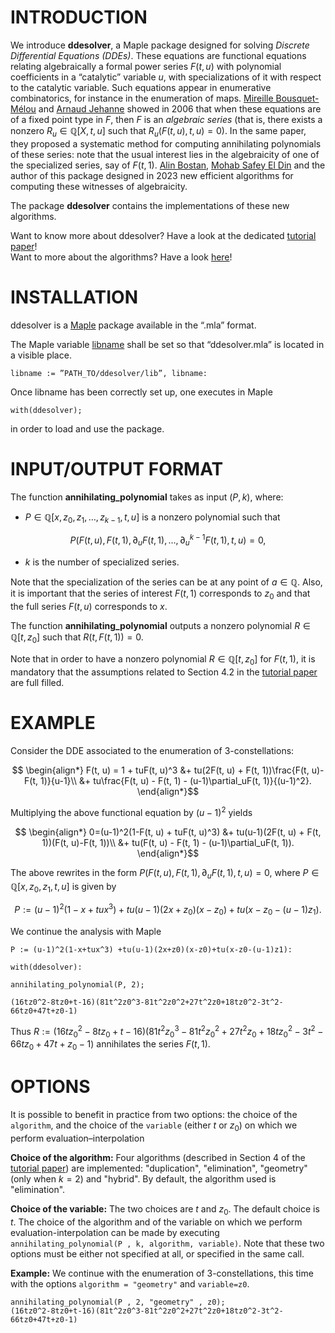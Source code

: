 # **INTRODUCTION**

We introduce **ddesolver**, a Maple package designed for solving *Discrete Differential
Equations (DDEs)*. These equations are functional equations relating algebraically a formal
power series $F(t, u)$ with polynomial coefficients in a “catalytic” variable $u$, with
specializations of it with respect to the catalytic variable. Such equations appear in
enumerative combinatorics, for instance in the enumeration of maps. [Mireille Bousquet-Mélou](https://www.labri.fr/perso/bousquet/) and
[Arnaud Jehanne](https://www.math.u-bordeaux.fr/~ajehanne/) showed in $2006$ that when these equations are of a fixed point type in $F$, then $F$ is
an *algebraic series* (that is, there exists a nonzero $R_u\in\mathbb{Q}[X, t, u]$ such that $R_u(F(t, u), t, u)=0$).
In the same paper, they proposed a systematic method for computing
annihilating polynomials of these series: note that the usual interest lies in the algebraicity of 
one of the specialized series, say of $F(t, 1)$. [Alin Bostan](https://mathexp.eu/bostan/), [Mohab Safey El Din](https://www-polsys.lip6.fr/~safey/) and the author of this package
designed in $2023$ new efficient algorithms for computing these witnesses of algebraicity. 

The package **ddesolver** contains the implementations of these new algorithms.

Want to know more about ddesolver? Have a look at the dedicated [tutorial paper](https://mathexp.eu/notarantonio/papers/ddesolver.pdf)!   
Want to more about the algorithms? Have a look [here](https://mathexp.eu/notarantonio/papers/reviewed_BoNoSa2023--HAL-ARXIV.pdf)!

# **INSTALLATION**

ddesolver is a [Maple](https://fr.maplesoft.com/) package available in the “.mla” format.

The Maple variable [libname](https://fr.maplesoft.com/support/help/maple/view.aspx?path=libname&L=F) shall be set so that “ddesolver.mla” is
located in a visible place.

```
libname := ”PATH_TO/ddesolver/lib”, libname:
```

Once libname has been correctly set up, one executes in Maple

```
with(ddesolver);
```

in order to load and use the package.

# **INPUT/OUTPUT FORMAT**
The function **annihilating_polynomial** takes as input $(P, k)$, where:

- $P\in\mathbb{Q}[x, z_0, z_1, \ldots, z_{k-1}, t, u]$
is a nonzero polynomial such that
```math
P(F(t, u), F(t, 1), \partial_uF(t, 1), \ldots, \partial_u^{k-1}F(t, 1), t, u)=0,
```
- $k$ is the number of specialized series.

Note that the specialization of the series can be at any point of $a\in\mathbb{Q}$. Also, it is important that the series of interest $F(t, 1)$ corresponds to $z_0$ and that the full series $F(t, u)$ corresponds to $x$.

The function **annihilating_polynomial** outputs a nonzero polynomial $R\in\mathbb{Q}[t, z_0]$
such that $R(t, F(t, 1))=0$. 

Note that in order to have a nonzero polynomial $R\in\mathbb{Q}[t, z_0]$ for $F(t, 1)$, it is mandatory that the assumptions related to Section $4.2$ in the [tutorial paper](https://mathexp.eu/notarantonio/papers/ddesolver.pdf)
are full filled. 

# **EXAMPLE**

  Consider the DDE associated to the enumeration of $3$-constellations:
    
  ```math
     \begin{align*} F(t, u) = 1 + tuF(t, u)^3 &+ tu(2F(t, u) + F(t, 1))\frac{F(t, u)-F(t, 1)}{u-1}\\
           &+ tu\frac{F(t, u) - F(t, 1) - (u-1)\partial_uF(t, 1)}{(u-1)^2}.
     \end{align*}
  ```
            
  Multiplying the above functional equation by $(u-1)^2$ yields
  
  ```math
     \begin{align*}  0=(u-1)^2(1-F(t, u) + tuF(t, u)^3) &+ tu(u-1)(2F(t, u) + F(t, 1))(F(t, u)-F(t, 1))\\
             &+  tu(F(t, u) - F(t, 1) - (u-1)\partial_uF(t, 1)).
     \end{align*}
  ```
      
  The above rewrites in the form $P(F(t, u), F(t, 1), \partial_uF(t, 1), t, u)=0$,
  where $P\in\mathbb{Q}[x, z_0, z_1, t, u]$ is given by
  
  ```math
    P := (u-1)^2(1-x+tux^3) +tu(u-1)(2x+z_0)(x-z_0)+tu(x-z_0-(u-1)z_1).
  ```
    
  We continue the analysis with Maple
    
    P := (u-1)^2(1-x+tux^3) +tu(u-1)(2x+z0)(x-z0)+tu(x-z0-(u-1)z1):
    
    with(ddesolver):

    annihilating_polynomial(P, 2);
 
    (16tz0^2-8tz0+t-16)(81t^2z0^3-81t^2z0^2+27t^2z0+18tz0^2-3t^2-66tz0+47t+z0-1)

  Thus $R := (16tz_0^2-8tz_0+t-16)(81t^2z_0^3-81t^2z_0^2+27t^2z_0+18tz_0^2-3t^2-66
    tz_0+47t+z_0-1)$ annihilates the series $F(t, 1)$.
 
# **OPTIONS**

It is possible to benefit in practice from two options: the choice of the `algorithm`, and the
choice of the `variable` (either $t$ or $z_0$) on which we perform evaluation–interpolation

**Choice of the algorithm:** Four algorithms (described in Section $4$ of the [tutorial paper](https://mathexp.eu/notarantonio/papers/ddesolver.pdf)) are implemented: "duplication", "elimination",
"geometry" (only when $k = 2$) and "hybrid". By default, the algorithm used is "elimination".

**Choice of the variable:** The two choices are $t$ and $z_0$. The default choice is $t$.
The choice of the algorithm and of the variable on which we perform evaluation-interpolation can be made by executing `annihilating_polynomial(P , k, algorithm, variable)`.
Note that these two options must be either not specified at all, or specified in the same call.

**Example:** We continue with the enumeration of $3$-constellations, this time with the options `algorithm = "geometry"` and `variable=z0`.

    annihilating_polynomial(P , 2, "geometry" , z0);
    (16tz0^2-8tz0+t-16)(81t^2z0^3-81t^2z0^2+27t^2z0+18tz0^2-3t^2-66tz0+47t+z0-1)
    

